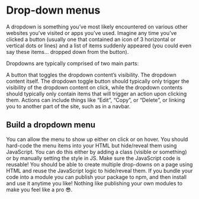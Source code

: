 # Drop-down menus
A dropdown is something you’ve most likely encountered on various other websites you’ve visited or apps you’ve used. Imagine any time you’ve clicked a button (usually one that contained an icon of 3 horizontal or vertical dots or lines) and a list of items suddenly appeared (you could even say these items… dropped down from the button).

Dropdowns are typically comprised of two main parts:

A button that toggles the dropdown content’s visibility.
The dropdown content itself.
The dropdown toggle button should typically only trigger the visibility of the dropdown content on click, while the dropdown contents should typically only contain items that will trigger an action upon clicking them. Actions can include things like “Edit”, “Copy”, or “Delete”, or linking you to another part of the site, such as in a navbar.


## Build a dropdown menu
You can allow the menu to show up either on click or on hover.
You should hard-code the menu items into your HTML but hide/reveal them using JavaScript. You can do this either by adding a class (visible or something) or by manually setting the style in JS.
Make sure the JavaScript code is reusable! You should be able to create multiple drop-downs on a page using HTML and reuse the JavaScript logic to hide/reveal them.
If you bundle your code into a module you can publish your package to npm, and then install and use it anytime you like! Nothing like publishing your own modules to make you feel like a pro 😎.